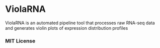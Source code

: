 # ViolaRNA
ViolaRNA is an automated pipeline tool that processes raw RNA-seq data and generates violin plots of expression distribution profiles


### MIT License


